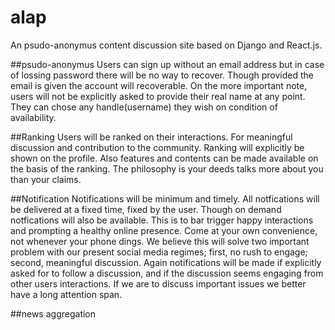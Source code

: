 # alap
An psudo-anonymus content discussion site based on Django and React.js.

##psudo-anonymus
Users can sign up without an email address but in case of lossing password there will be no way to recover. Though provided the email is given the account will recoverable. On the more important note, users will not be explicitly asked to provide their real name at any point. They can chose any handle(username) they wish on condition of availability. 

##Ranking
Users will be ranked on their interactions. For meaningful discussion and contribution to the community. Ranking will explicitly be shown on the profile. Also features and contents can be made available on the basis of the ranking. The philosophy is your deeds talks more about you than your claims. 

##Notification
Notifications will be minimum and timely. All notfications will be delivered at a fixed time, fixed by the user. Though on demand notfications will also be available. This is to bar trigger happy interactions and prompting a healthy online presence. Come at your own convenience, not whenever your phone dings. 
We believe this will solve two important problem with our present social media regimes; first, no rush to engage; second, meaningful discussion. 
Again notifications will be made if explicitly asked for to follow a discussion, and if the discussion seems engaging from other users interactions. If we are to discuss important issues we better have a long attention span.

##news aggregation
##
